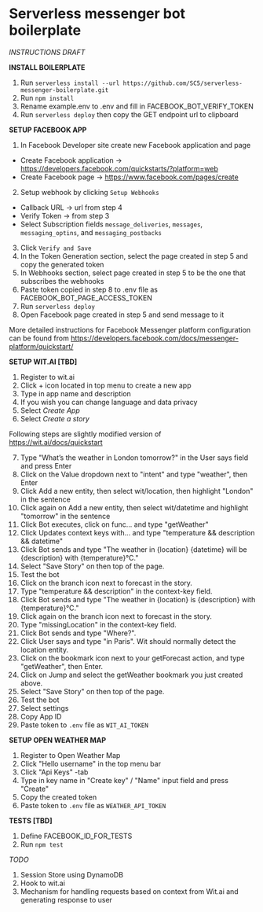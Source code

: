 # Serverless messenger bot boilerplate

_INSTRUCTIONS DRAFT_

**INSTALL BOILERPLATE**

1. Run `serverless install --url https://github.com/SC5/serverless-messenger-boilerplate.git`
2. Run `npm install`
3. Rename example.env to .env and fill in FACEBOOK_BOT_VERIFY_TOKEN
4. Run `serverless deploy` then copy the GET endpoint url to clipboard

**SETUP FACEBOOK APP**

1. In Facebook Developer site create new Facebook application and page
  * Create Facebook application -> https://developers.facebook.com/quickstarts/?platform=web
  * Create Facebook page -> https://www.facebook.com/pages/create
2. Setup webhook by clicking `Setup Webhooks`
  * Callback URL -> url from step 4
  * Verify Token -> from step 3
  * Select Subscription fields `message_deliveries`, `messages`, `messaging_optins`, and `messaging_postbacks`
3. Click `Verify and Save`
4. In the Token Generation section, select the page created in step 5 and copy the generated token
5. In Webhooks section, select page created in step 5 to be the one that subscribes the webhooks
6. Paste token copied in step 8 to .env file as FACEBOOK_BOT_PAGE_ACCESS_TOKEN
7. Run `serverless deploy`
8. Open Facebook page created in step 5 and send message to it

More detailed instructions for Facebook Messenger platform configuration can be found from https://developers.facebook.com/docs/messenger-platform/quickstart/

**SETUP WIT.AI [TBD]**

1. Register to wit.ai
2. Click + icon located in top menu to create a new app
3. Type in app name and description
4. If you wish you can change language and data privacy
5. Select _Create App_
6. Select _Create a story_

Following steps are slightly modified version of https://wit.ai/docs/quickstart

7. Type "What’s the weather in London tomorrow?" in the User says field and press Enter
8. Click on the Value dropdown next to "intent" and type "weather", then Enter
9. Click Add a new entity, then select wit/location, then highlight "London" in the sentence
10. Click again on Add a new entity, then select wit/datetime and highlight "tomorrow" in the sentence
11. Click Bot executes, click on func... and type "getWeather"
12. Click Updates context keys with... and type "temperature && description && datetime"
13. Click Bot sends and type "The weather in {location} {datetime} will be {description} with {temperature}°C."
14. Select "Save Story" on then top of the page. 
15. Test the bot
16. Click on the branch icon next to forecast in the story.
17. Type "temperature && description" in the context-key field.
18. Click Bot sends and type "The weather in {location} is {description} with {temperature}°C."
20. Click again on the branch icon next to forecast in the story.
21. Type "missingLocation" in the context-key field.
22. Click Bot sends and type "Where?".
23. Click User says and type "in Paris". Wit should normally detect the location entity.
24. Click on the bookmark icon next to your getForecast action, and type "getWeather", then Enter.
25. Click on Jump and select the getWeather bookmark you just created above.
26. Select "Save Story" on then top of the page. 
27. Test the bot
28. Select settings
29. Copy App ID
30. Paste token to `.env` file as `WIT_AI_TOKEN`

**SETUP OPEN WEATHER MAP**

1. Register to Open Weather Map
2. Click "Hello username" in the top menu bar
3. Click "Api Keys" -tab
4. Type in key name in "Create key" / "Name" input field and press "Create"
5. Copy the created token
6. Paste token to `.env` file as `WEATHER_API_TOKEN`


**TESTS [TBD]**
1. Define FACEBOOK_ID_FOR_TESTS
2. Run `npm test`



_TODO_

1. Session Store using DynamoDB
2. Hook to wit.ai
3. Mechanism for handling requests based on context from Wit.ai and generating response to user
